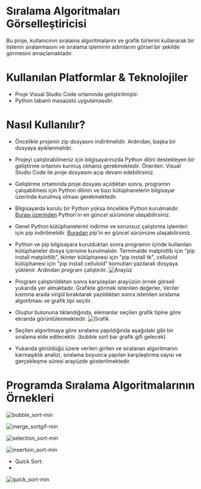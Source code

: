 # Sıralama Algoritmaları Görselleştiricisi
Bu proje, kullanıcının sıralama algoritmalarını ve grafik türlerini kullanarak bir listenin sıralanmasını ve sıralama işleminin adımlarını görsel bir şekilde görmesini amaçlamaktadır.

# Kullanılan Platformlar & Teknolojiler
- Proje Visual Studio Code ortamında geliştirilmiştir. 
- Python tabanlı masaüstü uygulamasıdır.

# Nasıl Kullanılır?
- Öncelikle projenin zip dosyasını indirilmelidir. Ardından, başka bir dosyaya ayıklanmalıdır.
- Projeyi çalıştırabilmeniz için bilgisayarınızda Python dilini destekleyen bir geliştirme ortamını kurmuş olmanız gerekmektedir. Önerilen: Visual Studio Code ile proje dosyasını açıp devam edebilirsiniz.
- Geliştirme ortamında proje dosyası açıldıktan sonra, programın çalışabilmesi için Python dilinin ve bazı kütüphanelerin bilgisayar üzerinde kurulmuş olması gerekmektedir.
- Bilgisayarda kurulu bir Python yoksa öncelikle Python kurulmalıdır. [Burası üzerinden](https://www.python.org/downloads/) Python'ın en güncel sürümüne ulaşabilirsiniz. 
- Genel Python kütüphanelerini indirme ve sorunsuz çalıştırma işlemleri için pip indirilmelidir. [Buradan](https://pypi.org/project/pip/) pip'in en güncel sürümüne ulaşabilirsiniz.
- Python ve pip bilgisayara kurulduktan sonra programın içinde kullanılan kütüphaneler dosya içerisine kurulmalıdır. Terminalde matplotlib için "pip install matplotlib", tkinter kütüphanesi için "pip install tk", celluloid kütüphanesi için "pip install celluloid" komutları yazılarak dosyaya yüklenir. Ardından program çalıştırılır.
 ![Arayüz](https://github.com/servayildiz/Siralama-Algoritmasi-Gorsellestiricisi/assets/104609453/7f013b44-919b-46f4-a9c9-760d6e58fdec)


- Program çalıştırıldıktan sonra karşılaşılan arayüzün örnek görseli yukarıda yer almaktadır. Grafikte görmek istenilen değerler, Veriler kısmına arada virgül bırakılarak yazıldıktan sonra istenilen sıralama algoritması ve grafik tipi seçilir. 
- Oluştur butonuna tıklandığında, elemanlar seçilen grafik tipine göre ekranda görüntülenmektedir.
 ![Grafik](https://github.com/servayildiz/Siralama-Algoritmasi-Gorsellestiricisi/assets/104609453/4bdcd33b-b5df-4ea5-8da9-2b8aebd865d6)


- Seçilen algoritmaya göre sıralama yapıldığında aşağıdaki gibi bir sıralama elde edilecektir. 
(bubble sort bar grafik gifi gelecek)
- Yukarıda görüldüğü üzere verileri girilen ve sıralanan algoritmanın karmaşıklık analizi, sıralama boyunca yapılan karşılaştırma sayısı ve gerçekleşme süresi arayüzde gösterilmektedir.
# Programda Sıralama Algoritmalarının Örnekleri

![bubble_sort-min](https://github.com/servayildiz/Siralama-Algoritmasi-Gorsellestiricisi/assets/101520940/ea1caccd-db43-4d48-84d7-021a45103ca5)

![merge_sortgif-min](https://github.com/servayildiz/Siralama-Algoritmasi-Gorsellestiricisi/assets/101520940/a16b1bfb-fbfc-4c06-b887-a29bbb81fcfb)

![selection_sort-min](https://github.com/servayildiz/Siralama-Algoritmasi-Gorsellestiricisi/assets/101520940/6cd78d20-3889-4c15-a3e3-73ef403d1947)

![insertion_sort-min](https://github.com/servayildiz/Siralama-Algoritmasi-Gorsellestiricisi/assets/101520940/06a6ed74-5f97-4ce9-993e-4eab9cb56c16)

- Quick Sort:
- 
![quick_sort-min](https://github.com/servayildiz/Siralama-Algoritmasi-Gorsellestiricisi/assets/101520940/a32476f3-6e79-4326-bc83-9153489c8f38)
